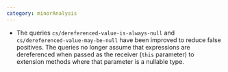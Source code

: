 ```yaml
---
category: minorAnalysis
---
```

* The queries `cs/dereferenced-value-is-always-null` and `cs/dereferenced-value-may-be-null` have been improved to reduce false positives. The queries no longer assume that expressions are dereferenced when passed as the receiver (`this` parameter) to extension methods where that parameter is a nullable type.
